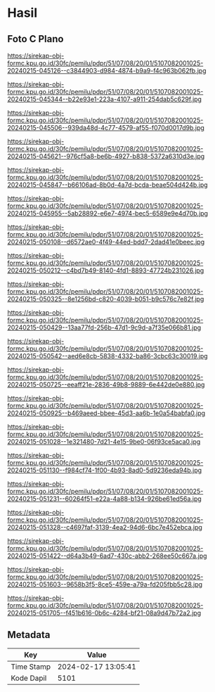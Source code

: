 # Hasil

## Foto C Plano

https://sirekap-obj-formc.kpu.go.id/30fc/pemilu/pdpr/51/07/08/20/01/5107082001025-20240215-045126--c3844903-d984-4874-b9a9-f4c963b062fb.jpg

https://sirekap-obj-formc.kpu.go.id/30fc/pemilu/pdpr/51/07/08/20/01/5107082001025-20240215-045344--b22e93e1-223a-4107-a911-254dab5c629f.jpg

https://sirekap-obj-formc.kpu.go.id/30fc/pemilu/pdpr/51/07/08/20/01/5107082001025-20240215-045506--939da48d-4c77-4579-af55-f070d0017d9b.jpg

https://sirekap-obj-formc.kpu.go.id/30fc/pemilu/pdpr/51/07/08/20/01/5107082001025-20240215-045621--976cf5a8-be6b-4927-b838-5372a6310d3e.jpg

https://sirekap-obj-formc.kpu.go.id/30fc/pemilu/pdpr/51/07/08/20/01/5107082001025-20240215-045847--b66106ad-8b0d-4a7d-bcda-beae504d424b.jpg

https://sirekap-obj-formc.kpu.go.id/30fc/pemilu/pdpr/51/07/08/20/01/5107082001025-20240215-045955--5ab28892-e6e7-4974-bec5-6589e9e4d70b.jpg

https://sirekap-obj-formc.kpu.go.id/30fc/pemilu/pdpr/51/07/08/20/01/5107082001025-20240215-050108--d6572ae0-4f49-44ed-bdd7-2dad41e0beec.jpg

https://sirekap-obj-formc.kpu.go.id/30fc/pemilu/pdpr/51/07/08/20/01/5107082001025-20240215-050212--c4bd7b49-8140-4fd1-8893-47724b231026.jpg

https://sirekap-obj-formc.kpu.go.id/30fc/pemilu/pdpr/51/07/08/20/01/5107082001025-20240215-050325--8e1256bd-c820-4039-b051-b9c576c7e82f.jpg

https://sirekap-obj-formc.kpu.go.id/30fc/pemilu/pdpr/51/07/08/20/01/5107082001025-20240215-050429--13aa77fd-256b-47d1-9c9d-a7f35e066b81.jpg

https://sirekap-obj-formc.kpu.go.id/30fc/pemilu/pdpr/51/07/08/20/01/5107082001025-20240215-050542--aed6e8cb-5838-4332-ba86-3cbc63c30019.jpg

https://sirekap-obj-formc.kpu.go.id/30fc/pemilu/pdpr/51/07/08/20/01/5107082001025-20240215-050725--eeaff21e-2836-49b8-9889-6e442de0e880.jpg

https://sirekap-obj-formc.kpu.go.id/30fc/pemilu/pdpr/51/07/08/20/01/5107082001025-20240215-050925--b469aeed-bbee-45d3-aa6b-1e0a54babfa0.jpg

https://sirekap-obj-formc.kpu.go.id/30fc/pemilu/pdpr/51/07/08/20/01/5107082001025-20240215-051028--1e321480-7d21-4e15-9be0-06f93ce5aca0.jpg

https://sirekap-obj-formc.kpu.go.id/30fc/pemilu/pdpr/51/07/08/20/01/5107082001025-20240215-051130--f984cf74-1f00-4b93-8ad0-5d9236eda94b.jpg

https://sirekap-obj-formc.kpu.go.id/30fc/pemilu/pdpr/51/07/08/20/01/5107082001025-20240215-051231--60264f51-e22a-4a88-b134-926be61ed56a.jpg

https://sirekap-obj-formc.kpu.go.id/30fc/pemilu/pdpr/51/07/08/20/01/5107082001025-20240215-051328--c4697faf-3139-4ea2-94d6-6bc7e452ebca.jpg

https://sirekap-obj-formc.kpu.go.id/30fc/pemilu/pdpr/51/07/08/20/01/5107082001025-20240215-051422--d64a3b49-6ad7-430c-abb2-268ee50c667a.jpg

https://sirekap-obj-formc.kpu.go.id/30fc/pemilu/pdpr/51/07/08/20/01/5107082001025-20240215-051603--9658b3f5-8ce5-459e-a79a-fd205fbb5c28.jpg

https://sirekap-obj-formc.kpu.go.id/30fc/pemilu/pdpr/51/07/08/20/01/5107082001025-20240215-051705--f451b616-0b6c-4284-bf21-08a9d47b72a2.jpg


## Metadata

| Key        | Value               |
| ---------- | ------------------- |
| Time Stamp | 2024-02-17 13:05:41 |
| Kode Dapil | 5101                |



